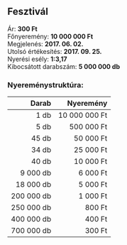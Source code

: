 ## Fesztivál

Ár: **300 Ft**<br/>
Főnyeremény: **10 000 000 Ft**<br/>
Megjelenés: **2017. 06. 02.**<br/>
Utolsó értékesítés: **2017. 09. 25.**<br/>
Nyerési esély: **1:3,17**<br/>
Kibocsátott darabszám: **5 000 000 db**<br/>

### Nyereménystruktúra:
Darab|Nyeremény
---:|---:
1 db|10 000 000 Ft
5 db|500 000 Ft
45 db|50 000 Ft
34 db|25 000 Ft
40 db|10 000 Ft
9 000 db|6 000 Ft
18 000 db|5 000 Ft
200 000 db|1 000 Ft
250 000 db|800 Ft
400 000 db|400 Ft
700 000 db|300 Ft
